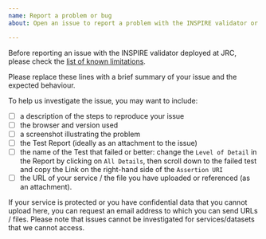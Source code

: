 ```yaml
---
name: Report a problem or bug
about: Open an issue to report a problem with the INSPIRE validator or test results

---
```


Before reporting an issue with the INSPIRE validator deployed at JRC, please check the [list of known limitations](https://github.com/INSPIRE-MIF/helpdesk-validator/wiki/Known-limitations).

Please replace these lines with a brief summary of your issue and the expected
behaviour.

To help us investigate the issue, you may want to include:

- [ ] a description of the steps to reproduce your issue
- [ ] the browser and version used
- [ ] a screenshot illustrating the problem
- [ ] the Test Report (ideally as an attachment to the issue)
- [ ] the name of the Test that failed or better: change the `Level of Detail`
in the Report by clicking on `All Details`, then scroll down to the failed test
and copy the Link on the right-hand side of the `Assertion URI`
- [ ] the URL of your service / the file you have uploaded or referenced (as
an attachment).

If your service is protected or you have confidential data that you cannot
upload here, you can request an email address to which you can send URLs / files.
Please note that issues cannot be investigated for services/datasets that we cannot
access.
